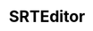 ---
layout: "home"
title: "SRTEditor"
root_location: ""
js:
  - "vendor/{{ site.vendors.js.jquery }}"
  - "footer"
  - "loader"
css:
  - "navigation"
  - "vendor/{{ site.vendors.css.fontawesome }}"
  - "footer"
---